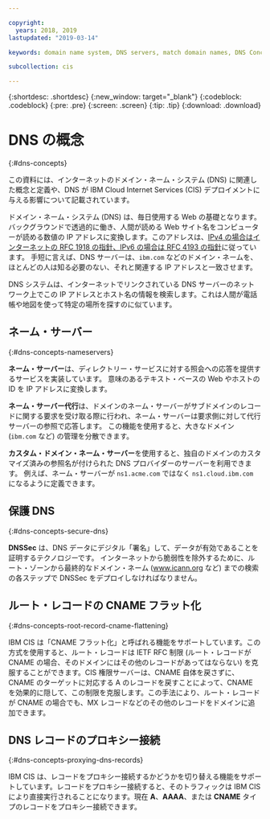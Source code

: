 ```yaml
---

copyright:
  years: 2018, 2019
lastupdated: "2019-03-14"

keywords: domain name system, DNS servers, match domain names, DNS Concepts

subcollection: cis

---
```


{:shortdesc: .shortdesc}
{:new_window: target="_blank"}
{:codeblock: .codeblock}
{:pre: .pre}
{:screen: .screen}
{:tip: .tip}
{:download: .download}


# DNS の概念
{:#dns-concepts}

この資料には、インターネットのドメイン・ネーム・システム (DNS) に関連した概念と定義や、DNS が IBM Cloud Internet Services (CIS) デプロイメントに与える影響について記載されています。 

ドメイン・ネーム・システム (DNS) は、毎日使用する Web の基礎となります。 バックグラウンドで透過的に働き、人間が読める Web サイト名をコンピューターが読める数値の IP アドレスに変換します。このアドレスは、[IPv4 の場合はインターネットの RFC 1918 の指針、IPv6 の場合は RFC 4193 の指針](https://en.wikipedia.org/wiki/Private_network)に従っています。 手短に言えば、DNS サーバーは、`ibm.com` などのドメイン・ネームを、ほとんどの人は知る必要のない、それと関連する IP アドレスと一致させます。

DNS システムは、インターネットでリンクされている DNS サーバーのネットワーク上でこの IP アドレスとホスト名の情報を検索します。これは人間が電話帳や地図を使って特定の場所を探すのに似ています。

## ネーム・サーバー
{:#dns-concepts-nameservers}

**ネーム・サーバー**は、ディレクトリー・サービスに対する照会への応答を提供するサービスを実装しています。 意味のあるテキスト・ベースの Web やホストの ID を IP アドレスに変換します。

**ネーム・サーバー代行**は、ドメインのネーム・サーバーがサブドメインのレコードに関する要求を受け取る際に行われ、ネーム・サーバーは要求側に対して代行サーバーの参照で応答します。 この機能を使用すると、大きなドメイン (`ibm.com` など) の管理を分散できます。

**カスタム・ドメイン・ネーム・サーバー**を使用すると、独自のドメインのカスタマイズ済みの参照名が付けられた DNS プロバイダーのサーバーを利用できます。 例えば、ネーム・サーバーが `ns1.acme.com` ではなく `ns1.cloud.ibm.com` になるように定義できます。

## 保護 DNS
{:#dns-concepts-secure-dns}

**DNSSec** は、DNS データにデジタル「署名」して、データが有効であることを証明するテクノロジーです。 インターネットから脆弱性を除外するために、ルート・ゾーンから最終的なドメイン・ネーム (www.icann.org など) までの検索の各ステップで DNSSec をデプロイしなければなりません。

## ルート・レコードの CNAME フラット化
{:#dns-concepts-root-record-cname-flattening}

IBM CIS は「CNAME フラット化」と呼ばれる機能をサポートしています。この方式を使用すると、ルート・レコードは IETF RFC 制限 (ルート・レコードが CNAME の場合、そのドメインにはその他のレコードがあってはならない) を克服することができます。CIS 権限サーバーは、CNAME 自体を戻さずに、CNAME のターゲットに対応する A のレコードを戻すことによって、CNAME を効果的に隠して、この制限を克服します。この手法により、ルート・レコードが CNAME の場合でも、MX レコードなどのその他のレコードをドメインに追加できます。

## DNS レコードのプロキシー接続
{:#dns-concepts-proxying-dns-records}

IBM CIS は、レコードをプロキシー接続するかどうかを切り替える機能をサポートしています。レコードをプロキシー接続すると、そのトラフィックは IBM CIS により直接実行されることになります。現在 **A**、**AAAA**、または **CNAME** タイプのレコードをプロキシー接続できます。
